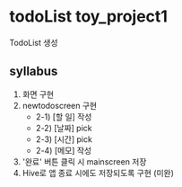 # todoList toy_project1

TodoList 생성

## syllabus

1. 화면 구현
2. newtodoscreen 구현
    - 2-1) [할 일] 작성
    - 2-2) [날짜] pick
    - 2-3) [시간] pick
    - 2-4) [메모] 작성
3. '완료' 버튼 클릭 시 mainscreen 저장
4. Hive로 앱 종료 시에도 저장되도록 구현 (미완)